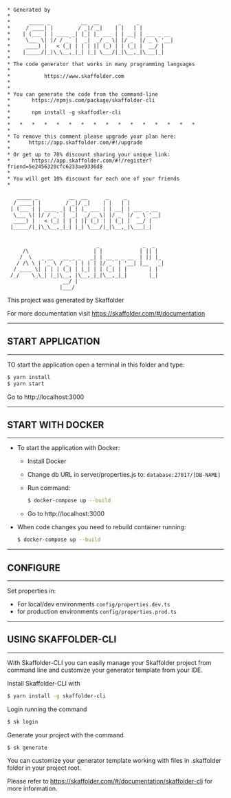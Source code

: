 ``` 
* Generated by
* 
*      _____ _          __  __      _     _
*     / ____| |        / _|/ _|    | |   | |
*    | (___ | | ____ _| |_| |_ ___ | | __| | ___ _ __
*     \___ \| |/ / _` |  _|  _/ _ \| |/ _` |/ _ \ '__|
*     ____) |   < (_| | | | || (_) | | (_| |  __/ |
*    |_____/|_|\_\__,_|_| |_| \___/|_|\__,_|\___|_|
*
* The code generator that works in many programming languages
*
*			https://www.skaffolder.com
*
*
* You can generate the code from the command-line
*       https://npmjs.com/package/skaffolder-cli
*
*       npm install -g skaffodler-cli
*
*   *   *   *   *   *   *   *   *   *   *   *   *   *   *   *
*
* To remove this comment please upgrade your plan here: 
*      https://app.skaffolder.com/#!/upgrade
*
* Or get up to 70% discount sharing your unique link:
*       https://app.skaffolder.com/#!/register?friend=5e2456320cfc6233ae9336d8
*
* You will get 10% discount for each one of your friends
* 
```


```
   _____ _          __  __      _     _           
  / ____| |        / _|/ _|    | |   | |          
 | (___ | | ____ _| |_| |_ ___ | | __| | ___ _ __ 
  \___ \| |/ / _` |  _|  _/ _ \| |/ _` |/ _ \ '__|
  ____) |   < (_| | | | || (_) | | (_| |  __/ |   
 |_____/|_|\_\__,_|_| |_| \___/|_|\__,_|\___|_| 


                             _              _  _   
     /\                     | |            | || |  
    /  \   _ __   __ _ _   _| | __ _ _ __  | || |_ 
   / /\ \ | '_ \ / _` | | | | |/ _` | '__| |__   _|
  / ____ \| | | | (_| | |_| | | (_| | |       | |  
 /_/    \_\_| |_|\__, |\__,_|_|\__,_|_|       |_|  
                  __/ |                            
                 |___/                             
```

This project was generated by Skaffolder

For more documentation visit https://skaffolder.com/#/documentation


--------------
## START APPLICATION
--------------

TO start the application open a terminal in this folder and type:

``` bash
$ yarn install
$ yarn start
```

Go to http://localhost:3000

--------------
## START WITH DOCKER
--------------

* To start the application with Docker:

   * Install Docker

   * Change db URL in server/properties.js to: `database:27017/[DB-NAME]`

   * Run command:
      ``` bash
      $ docker-compose up --build
      ```

   * Go to http://localhost:3000

* When code changes you need to rebuild container running:
   ``` bash
   $ docker-compose up --build
   ```

--------------
## CONFIGURE
--------------

Set properties in:
* For local/dev environments `config/properties.dev.ts`
* for production environments `config/properties.prod.ts`

--------------
## USING SKAFFOLDER-CLI
--------------

With Skaffolder-CLI you can easily manage your Skaffolder project from command line and customize your generator template from your IDE.

Install Skaffolder-CLI with
``` bash
$ yarn install -g skaffolder-cli
```

Login running the command
``` bash
$ sk login
```

Generate your project with the command
``` bash
$ sk generate
```

You can customize your generator template working with files in .skaffolder folder in your project root.

Please refer to https://skaffolder.com/#/documentation/skaffolder-cli for more information.

